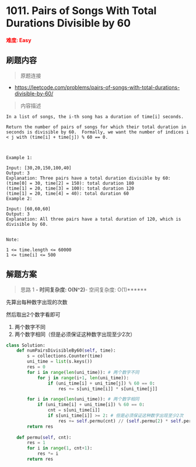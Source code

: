 # 1011. Pairs of Songs With Total Durations Divisible by 60

**<font color=red>难度: Easy</font>**

## 刷题内容

> 原题连接

* https://leetcode.com/problems/pairs-of-songs-with-total-durations-divisible-by-60/

> 内容描述

```
In a list of songs, the i-th song has a duration of time[i] seconds. 

Return the number of pairs of songs for which their total duration in seconds is divisible by 60.  Formally, we want the number of indices i < j with (time[i] + time[j]) % 60 == 0.

 

Example 1:

Input: [30,20,150,100,40]
Output: 3
Explanation: Three pairs have a total duration divisible by 60:
(time[0] = 30, time[2] = 150): total duration 180
(time[1] = 20, time[3] = 100): total duration 120
(time[1] = 20, time[4] = 40): total duration 60
Example 2:

Input: [60,60,60]
Output: 3
Explanation: All three pairs have a total duration of 120, which is divisible by 60.
 

Note:

1 <= time.length <= 60000
1 <= time[i] <= 500
```

## 解题方案

> 思路 1
******- 时间复杂度: O(N^2)******- 空间复杂度: O(1)******

先算出每种数字出现的次数

然后取出2个数字看即可
1. 两个数字不同
2. 两个数字相同（但是必须保证这种数字出现至少2次）

```python
class Solution:
    def numPairsDivisibleBy60(self, time):
        s = collections.Counter(time)
        uni_time = list(s.keys())
        res = 0
        for i in range(len(uni_time)): # 两个数字不同
            for j in range(i+1, len(uni_time)):
                if (uni_time[i] + uni_time[j]) % 60 == 0:
                    res += s[uni_time[i]] * s[uni_time[j]]

        for i in range(len(uni_time)): # 两个数字相同
            if (uni_time[i] + uni_time[i]) % 60 == 0:
                cnt = s[uni_time[i]]
                if s[uni_time[i]] >= 2: # 但是必须保证这种数字出现至少2次
                    res += self.permu(cnt) // (self.permu(2) * self.permu(cnt-2))
        return res
    
    def permu(self, cnt):
        res = 1
        for i in range(1, cnt+1):
            res *= i
        return res
```






























